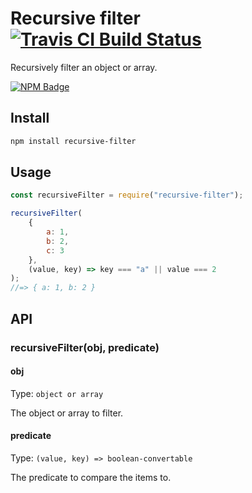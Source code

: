 # Recursive filter [![Travis CI Build Status](https://img.shields.io/travis/com/Richienb/recursive-filter/master.svg?style=for-the-badge)](https://travis-ci.com/Richienb/recursive-filter)

Recursively filter an object or array.

[![NPM Badge](https://nodei.co/npm/recursive-filter.png)](https://npmjs.com/package/recursive-filter)

## Install

```sh
npm install recursive-filter
```

## Usage

```js
const recursiveFilter = require("recursive-filter");

recursiveFilter(
    {
        a: 1,
        b: 2,
        c: 3
    },
    (value, key) => key === "a" || value === 2
);
//=> { a: 1, b: 2 }
```

## API

### recursiveFilter(obj, predicate)

#### obj

Type: `object or array`

The object or array to filter.

#### predicate

Type: `(value, key) => boolean-convertable`

The predicate to compare the items to.
